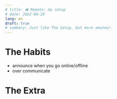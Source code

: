 ```yaml
---
# title: 🚘 Remote: my setup
# date: 2022-06-29
lang: en
draft: true
# summary: Just like The Setup, but more amateur.
---
```

# The Habits

- announce when you go online/offline
- over communicate


# The Extra

